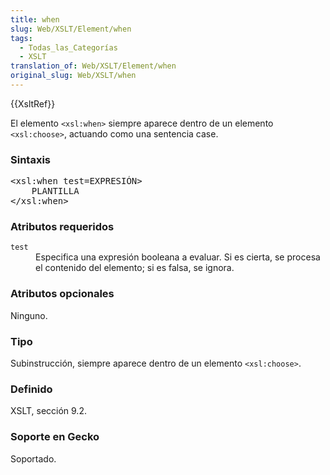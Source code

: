 ```yaml
---
title: when
slug: Web/XSLT/Element/when
tags:
  - Todas_las_Categorías
  - XSLT
translation_of: Web/XSLT/Element/when
original_slug: Web/XSLT/when
---
```

<p>{{XsltRef}}</p>

<p>El elemento <code>&lt;xsl:when&gt;</code> siempre aparece dentro de un elemento <code>&lt;xsl:choose&gt;</code>, actuando como una sentencia case.</p>

<h3 id="Sintaxis" name="Sintaxis">Sintaxis</h3>

<pre>&lt;xsl:when test=EXPRESIÓN&gt;
	PLANTILLA
&lt;/xsl:when&gt;</pre>

<h3 id="Atributos_requeridos" name="Atributos_requeridos">Atributos requeridos</h3>

<dl>
 <dt><code>test</code></dt>
 <dd>Especifica una expresión booleana a evaluar. Si es cierta, se procesa el contenido del elemento; si es falsa, se ignora.</dd>
</dl>

<h3 id="Atributos_opcionales" name="Atributos_opcionales">Atributos opcionales</h3>

<p>Ninguno.</p>

<h3 id="Tipo" name="Tipo">Tipo</h3>

<p>Subinstrucción, siempre aparece dentro de un elemento <code>&lt;xsl:choose&gt;</code>.</p>

<h3 id="Definido" name="Definido">Definido</h3>

<p>XSLT, sección 9.2.</p>

<h3 id="Soporte_en_Gecko" name="Soporte_en_Gecko">Soporte en Gecko</h3>

<p>Soportado.</p>
